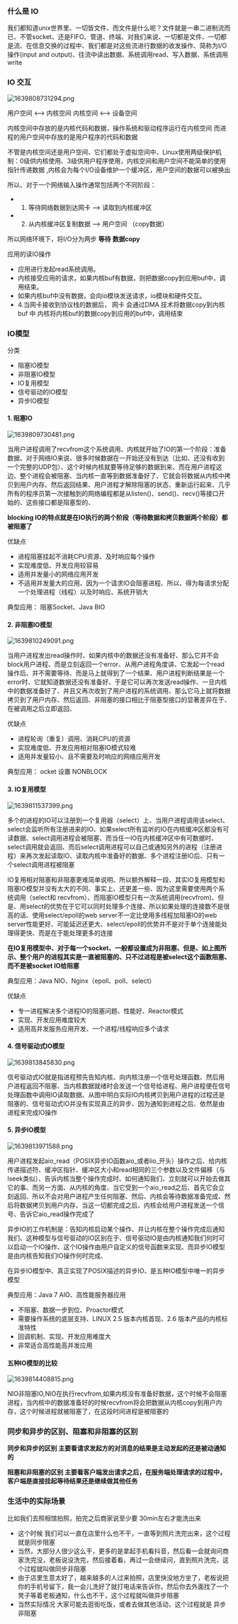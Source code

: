 

### 什么是 IO 

我们都知道unix世界里、一切皆文件、而文件是什么呢？文件就是一串二进制流而已、不管socket、还是FIFO、管道、终端、对我们来说、一切都是文件、一切都是流、在信息交换的过程中、我们都是对这些流进行数据的收发操作、简称为I/O操作(input and output)、往流中读出数据、系统调用read、写入数据、系统调用write
###  IO 交互



![1639808731294.png](https://qiniu.muluofeng.com/1639808731294.png)


用户空间 <—–> 内核空间
内核空间 <—–> 设备空间

内核空间中存放的是内核代码和数据，操作系统和驱动程序运行在内核空间
而进程的用户空间中存放的是用户程序的代码和数据

不管是内核空间还是用户空间、它们都处于虚拟空间中、Linux使用两级保护机制：0级供内核使用、3级供用户程序使用，内核空间和用户空间不能简单的使用指针传递数据 ,内核会为每个I/O设备维护一个缓冲区，用户空间的数据可以被换出

所以、对于一个网络输入操作通常包括两个不同阶段：
- 1. 等待网络数据到达网卡 –> 读取到内核缓冲区
- 2. 从内核缓冲区复制数据 –> 用户空间    （copy数据）

所以网络环境下，将I/O分为两步 **等待**   **数据copy**

应用的读IO操作

- 应用进行发起read系统调用。 
- 内核接受应用的请求，如果内核buf有数据，则把数据copy到应用buf中，调用结束。
-  如果内核buf中没有数据，会向io模块发送请求，io模块和硬件交互。 
- 4.当网卡接收到协议栈的数据后， 网卡 会通过DMA 技术将数据copy到内核 buf 中 内核将内核buf的数据copy到应用的buf中，调用结束

### IO模型
分类
- 阻塞IO模型
- 非阻塞IO模型
- IO复用模型
- 信号驱动的IO模型
- 异步IO模型


#### 1. 阻塞IO


![1639809730481.png](https://qiniu.muluofeng.com/1639809730481.png)

当用户进程调用了recvfrom这个系统调用、内核就开始了IO的第一个阶段：准备数据、对于网络IO来说、很多时候数据在一开始还没有到达（比如、还没有收到一个完整的UDP包）、这个时候内核就要等待足够的数据到来、而在用户进程这边、整个进程会被阻塞、当内核一直等到数据准备好了、它就会将数据从内核中拷贝到用户内存、然后返回结果、用户进程才解除阻塞的状态、重新运行起来、几乎所有的程序员第一次接触到的网络编程都是从listen()、send()、recv()等接口开始的、这些接口都是阻塞型的、

**blocking IO的特点就是在IO执行的两个阶段（等待数据和拷贝数据两个阶段）都被阻塞了**

优缺点
- 进程阻塞挂起不消耗CPU资源、及时响应每个操作
- 实现难度低、开发应用较容易
- 适用并发量小的网络应用开发
- 不适用并发量大的应用、因为一个请求IO会阻塞进程、所以、得为每请求分配一个处理进程（线程）以及时响应、系统开销大

典型应用： 阻塞Socket、Java BIO
####  2. 非阻塞IO模型



![1639810249091.png](https://qiniu.muluofeng.com/1639810249091.png)


当用户进程发出read操作时、如果内核中的数据还没有准备好、那么它并不会block用户进程、而是立刻返回一个error、从用户进程角度讲、它发起一个read操作后、并不需要等待、而是马上就得到了一个结果、用户进程判断结果是一个error时、它就知道数据还没有准备好、于是它可以再次发送read操作、一旦内核中的数据准备好了、并且又再次收到了用户进程的系统调用、那么它马上就将数据拷贝到了用户内存、然后返回、非阻塞的接口相比于阻塞型接口的显著差异在于、在被调用之后立即返回、

优缺点

- 进程轮询（重复）调用、消耗CPU的资源
- 实现难度低、开发应用相对阻塞IO模式较难
- 适用并发量较小、且不需要及时响应的网络应用开发


典型应用： ocket 设置 NONBLOCK

####  3.  IO复用模型


![1639811537399.png](https://qiniu.muluofeng.com/1639811537399.png)

多个的进程的IO可以注册到一个复用器（select）上、当用户进程调用该select、select会监听所有注册进来的IO、如果select所有监听的IO在内核缓冲区都没有可读数据、select调用进程会被阻塞、而当任一IO在内核缓冲区中有可数据时、select调用就会返回、而后select调用进程可以自己或通知另外的进程（注册进程）来再次发起读取IO、读取内核中准备好的数据、多个进程注册IO后、只有一个select调用进程被阻塞

IO复用相对阻塞和非阻塞更难简单说明、所以额外解释一段、其实IO复用模型和阻塞IO模型并没有太大的不同、事实上、还更差一些、因为这里需要使用两个系统调用（select和 recvfrom）、而阻塞IO模型只有一次系统调用(recvfrom)、但是、用select的优势在于它可以同时处理多个连接、所以如果处理的连接数不是很高的话、使用select/epoll的web server不一定比使用多线程加阻塞IO的web server性能更好、可能延迟还更大、select/epoll的优势并不是对于单个连接能处理得更快、而是在于能处理更多的连接

**在IO复用模型中、对于每一个socket、一般都设置成为非阻塞、但是、如上图所示、整个用户的进程其实是一直被阻塞的、只不过进程是被select这个函数阻塞、而不是被socket IO给阻塞**

典型应用：Java NIO、Nginx（epoll、poll、select）

优缺点

- 专一进程解决多个进程IO的阻塞问题、性能好、Reactor模式
- 实现、开发应用难度较大
- 适用高并发服务应用开发、一个进程/线程响应多个请求


#### 4. 信号驱动式IO模型

![1639813845830.png](https://qiniu.muluofeng.com/1639813845830.png)



信号驱动式IO就是指进程预先告知内核、向内核注册一个信号处理函数、然后用户进程返回不阻塞、当内核数据就绪时会发送一个信号给进程、用户进程便在信号处理函数中调用IO读取数据、从图中明白实际IO内核拷贝到用户进程的过程还是阻塞的、信号驱动式IO并没有实现真正的异步、因为通知到进程之后、依然是由进程来完成IO操作


#### 5. 异步IO模型


![1639813971588.png](https://qiniu.muluofeng.com/1639813971588.png)


用户进程发起aio_read（POSIX异步IO函数aio_或者lio_开头）操作之后、给内核传递描述符、缓冲区指针、缓冲区大小和read相同的三个参数以及文件偏移（与lseek类似）、告诉内核当整个操作完成时、如何通知我们、立刻就可以开始去做其它的事、而另一方面、从内核的角度、当它受到一个aio_read之后、首先它会立刻返回、所以不会对用户进程产生任何阻塞、然后、内核会等待数据准备完成、然后将数据拷贝到用户内存、当这一切都完成之后、内核会给用户进程发送一个信号、告诉它aio_read操作完成了

异步IO的工作机制是：告知内核启动某个操作、并让内核在整个操作完成后通知我们、这种模型与信号驱动的IO区别在于、信号驱动IO是由内核通知我们何时可以启动一个IO操作、这个IO操作由用户自定义的信号函数来实现、而异步IO模型是由内核告知我们IO操作何时完成、

在异步IO模型中、真正实现了POSIX描述的异步IO、是五种IO模型中唯一的异步模型

典型应用：Java 7 AIO、高性能服务器应用

- 不阻塞、数据一步到位、Proactor模式
- 需要操作系统的底层支持、LINUX 2.5 版本内核首现、2.6 版本产品的内核标准特性
- 回调机制、实现、开发应用难度大
- 非常适合高性能高并发应用


#### 五种IO模型的比较


![1639814408815.png](https://qiniu.muluofeng.com/1639814408815.png)



NIO非阻塞IO,NIO在执行recvfrom,如果内核没有准备好数据，这个时候不会阻塞进程，当内核中的数据准备好的时候recvfrom将会把数据从内核copy到用户内存，这个时候进程就被阻塞了，在这段时间进程是被阻塞的

### 同步和异步的区别、阻塞和非阻塞的区别

**同步和异步的区别 主要看请求发起方的对消息的结果是主动发起的还是被动通知的**

**阻塞和非阻塞的区别 主要看客户端发出请求之后，在服务端处理请求的过程中，客户端是直接挂起等待结果还是继续做其他任务**





###  生活中的实际场景
比如我们去照相馆拍照，拍完之后商家说至少要 30min左右才能洗出来
- 这个时候 我们可以一直在店里什么也不干，一直等到照片洗完出来，这个过程就是同步阻塞
- 当然，大部分人很少这么干，更多的是拿起手机看抖音，然后看一会就询问商家洗完没，老板说没洗完，然后接着看，再过一会继续问，直到照片洗完，这个过程就叫做同步非阻塞
- 由于店里生意太好了，越来越多的人过来拍照，店里快没地方坐了，老板说把你的手机号留下，我一会儿洗好了就打电话来告诉你，然后你去外面找了一个凳子等着老板通知，什么也不干，这个过程就叫做异步阻塞 
- 当然实际情况 大家可能去逛街吃饭，或者去做其他活动，这个过程就是 异步非阻塞  
